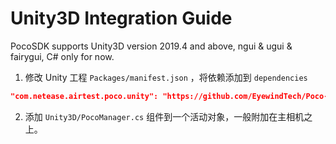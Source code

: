 # Unity3D Integration Guide
PocoSDK supports Unity3D version 2019.4 and above, ngui & ugui & fairygui, C# only for now. 

1. 修改 Unity 工程 `Packages/manifest.json` ，将依赖添加到 `dependencies`
```json
"com.netease.airtest.poco.unity": "https://github.com/EyewindTech/Poco-SDK-Unity.git#ew-unity-ugui-tmp"
```
2. 添加 `Unity3D/PocoManager.cs` 组件到一个活动对象，一般附加在主相机之上。